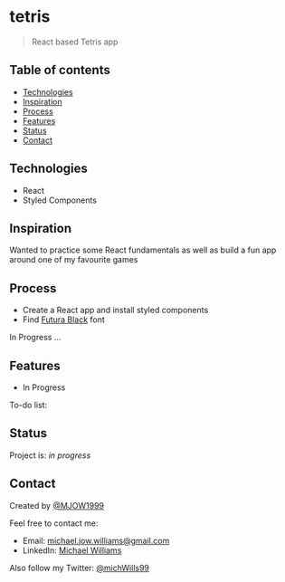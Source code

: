 # tetris

> React based Tetris app

## Table of contents

- [Technologies](#technologies)
- [Inspiration](#inspiration)
- [Process](#process)
- [Features](#features)
- [Status](#status)
- [Contact](#contact)

## Technologies

- React
- Styled Components

## Inspiration

Wanted to practice some React fundamentals as well as build a fun app around one of my favourite games

## Process

- Create a React app and install styled components
- Find [Futura Black]() font

In Progress ...

## Features

- In Progress

To-do list:

## Status

Project is: _in progress_

## Contact

Created by [@MJOW1999](https://github.com/MJOW1999)

Feel free to contact me:

- Email: michael.jow.williams@gmail.com
- LinkedIn: [Michael Williams](https://www.linkedin.com/in/michael-williams-17a9b81a0)

Also follow my Twitter: [@michWills99](https://twitter.com/michWills99)
